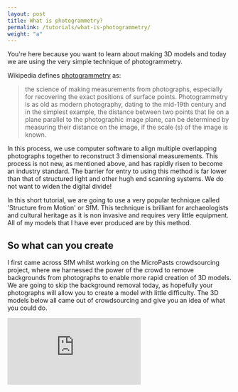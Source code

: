 ```yaml
---
layout: post
title: What is photogrammetry?
permalink: /tutorials/what-is-photogrammetry/
weight: "a"
---
```


You're here because you want to learn about making 3D models and today we are using the very simple technique of photogrammetry. 

Wikipedia defines [photogrammetry](https://en.wikipedia.org/wiki/Photogrammetry) as: 

>  the science of making measurements from photographs, especially for recovering the exact positions of surface points. Photogrammetry is as old as modern photography, dating to the mid-19th century and in the simplest example, the distance between two points that lie on a plane parallel to the photographic image plane, can be determined by measuring their distance on the image, if the scale (s) of the image is known.

In this process, we use computer software to align multiple overlapping photographs together to reconstruct 3 dimensional measurements. This process is not new, as mentioned above, and has rapidly risen to become an industry standard. The barrier for entry to using this method is far lower than that of structured light and other hugh end scanning systems. We do not want to widen the digital divide!

In this short tutorial, we are going to use a very popular technique called 'Structure from Motion' or SfM. This technique is brilliant for archaeologists and cultural heritage as it is non invasive and requires very little equipment. All of my models that I have ever produced are by this method. 

## So what can you create

I first came across SfM whilst working on the MicroPasts crowdsourcing project, where we harnessed the power of the crowd to remove backgrounds from photographs to enable more rapid creation of 3D models. We are going to skip the background removal today, as hopefully your photographs will allow you to create a model with little difficulty. The 3D models below all came out of crowdsourcing and give you an idea of what you could do. 

<div class="resp-container">
<iframe class="resp-iframe" src="https://sketchfab.com/playlists/embed?collection=bb3cff6dfa4f40a588794dd02a29e12f" frameborder="0" allow="autoplay; fullscreen; vr" mozallowfullscreen="true" webkitallowfullscreen="true"></iframe>
</div>
